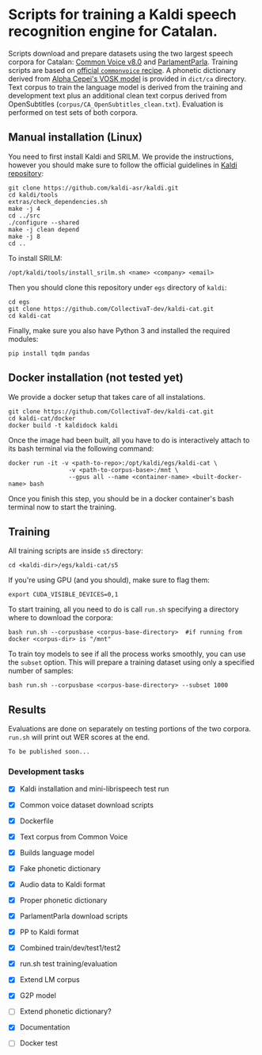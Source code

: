 # Scripts for training a Kaldi speech recognition engine for Catalan. 

Scripts download and prepare datasets using the two largest speech corpora for Catalan: [Common Voice v8.0](https://commonvoice.mozilla.org/en/datasets) and [ParlamentParla](https://zenodo.org/record/5541827). Training scripts are based on [official `commonvoice` recipe](https://github.com/kaldi-asr/kaldi/tree/master/egs/commonvoice/s5). A phonetic dictionary derived from [Alpha Cepei's VOSK model](https://alphacephei.com/vosk/models) is provided in `dict/ca` directory. Text corpus to train the language model is derived from the training and development text plus an additional clean text corpus derived from OpenSubtitles (`corpus/CA_OpenSubtitles_clean.txt`). Evaluation is performed on test sets of both corpora. 

## Manual installation (Linux)

You need to first install Kaldi and SRILM. We provide the instructions, however you should make sure to follow the official guidelines in [Kaldi repository](https://github.com/kaldi-asr/kaldi):

```
git clone https://github.com/kaldi-asr/kaldi.git
cd kaldi/tools
extras/check_dependencies.sh
make -j 4
cd ../src
./configure --shared
make -j clean depend
make -j 8
cd ..
```

To install SRILM:

```
/opt/kaldi/tools/install_srilm.sh <name> <company> <email>
```

Then you should clone this repository under `egs` directory of `kaldi`:

```
cd egs
git clone https://github.com/CollectivaT-dev/kaldi-cat.git
cd kaldi-cat
```

Finally, make sure you also have Python 3 and installed the required modules:

```
pip install tqdm pandas
```

## Docker installation (not tested yet)

We provide a docker setup that takes care of all instalations. 

```
git clone https://github.com/CollectivaT-dev/kaldi-cat.git
cd kaldi-cat/docker
docker build -t kaldidock kaldi
```

Once the image had been built, all you have to do is interactively attach to its bash terminal via the following command:

```
docker run -it -v <path-to-repo>:/opt/kaldi/egs/kaldi-cat \
                 -v <path-to-corpus-base>:/mnt \
                 --gpus all --name <container-name> <built-docker-name> bash
```

Once you finish this step, you should be in a docker container's bash terminal now to start the training.


## Training

All training scripts are inside `s5` directory: 

```
cd <kaldi-dir>/egs/kaldi-cat/s5
```

If you're using GPU (and you should), make sure to flag them:

```
export CUDA_VISIBLE_DEVICES=0,1
```

To start training, all you need to do is call `run.sh` specifying a directory where to download the corpora: 

```
bash run.sh --corpusbase <corpus-base-directory>  #if running from docker <corpus-dir> is "/mnt"
``` 

To train toy models to see if all the process works smoothly, you can use the `subset` option. This will prepare a training dataset using only a specified number of samples:

```
bash run.sh --corpusbase <corpus-base-directory> --subset 1000
```

## Results

Evaluations are done on separately on testing portions of the two corpora. `run.sh` will print out WER scores at the end. 

```
To be published soon...
```

### Development tasks

- [x] Kaldi installation and mini-librispeech test run
- [x] Common voice dataset download scripts
- [x] Dockerfile
- [x] Text corpus from Common Voice
- [x] Builds language model
- [x] Fake phonetic dictionary
- [x] Audio data to Kaldi format
- [x] Proper phonetic dictionary
- [x] ParlamentParla download scripts
- [x] PP to Kaldi format
- [x] Combined train/dev/test1/test2
- [x] run.sh test training/evaluation
- [x] Extend LM corpus
- [x] G2P model
- [ ] Extend phonetic dictionary?
- [x] Documentation
- [ ] Docker test

